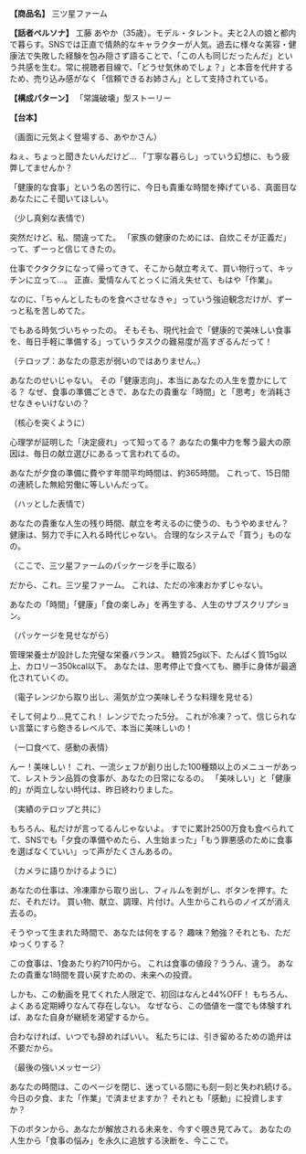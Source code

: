 **【商品名】**
三ツ星ファーム

**【話者ペルソナ】**
工藤 あやか（35歳）。モデル・タレント。夫と2人の娘と都内で暮らす。SNSでは正直で情熱的なキャラクターが人気。過去に様々な美容・健康法で失敗した経験を包み隠さず語ることで、「この人も同じだったんだ」という共感を生む。常に視聴者目線で、「どうせ気休めでしょ？」と本音を代弁するため、売り込み感がなく「信頼できるお姉さん」として支持されている。

**【構成パターン】**
「常識破壊」型ストーリー

**【台本】**

（画面に元気よく登場する、あやかさん）

ねぇ、ちょっと聞きたいんだけど…
「丁寧な暮らし」っていう幻想に、もう疲弊してませんか？

「健康的な食事」という名の苦行に、今日も貴重な時間を捧げている、真面目なあなたにこそ聞いてほしい。

（少し真剣な表情で）

突然だけど、私、間違ってた。
「家族の健康のためには、自炊こそが正義だ」って、ずーっと信じてきたの。

仕事でクタクタになって帰ってきて、そこから献立考えて、買い物行って、キッチンに立って…。
正直、愛情なんてとっくに消え失せて、もはや「作業」。

なのに、「ちゃんとしたものを食べさせなきゃ」っていう強迫観念だけが、ずーっと私を苦しめてた。

でもある時気づいちゃったの。
そもそも、現代社会で「健康的で美味しい食事を、毎日手軽に準備する」っていうタスクの難易度が高すぎるんだって！

（テロップ：あなたの意志が弱いのではありません。）

あなたのせいじゃない。
その「健康志向」、本当にあなたの人生を豊かにしてる？
なぜ、食事の準備ごときで、あなたの貴重な「時間」と「思考」を消耗させなきゃいけないの？

（核心を突くように）

心理学が証明した「決定疲れ」って知ってる？
あなたの集中力を奪う最大の原因は、毎日の献立選びにあるって言われてるの。

あなたが夕食の準備に費やす年間平均時間は、約365時間。
これって、15日間の連続した無給労働に等しいんだって。

（ハッとした表情で）

あなたの貴重な人生の残り時間、献立を考えるのに使うの、もうやめません？
健康は、努力で手に入れる時代じゃない。
合理的なシステムで「買う」ものなの。

（ここで、三ツ星ファームのパッケージを手に取る）

だから、これ。三ツ星ファーム。
これは、ただの冷凍おかずじゃない。

あなたの「時間」「健康」「食の楽しみ」を再生する、人生のサブスクリプション。

（パッケージを見せながら）

管理栄養士が設計した完璧な栄養バランス。
糖質25g以下、たんぱく質15g以上、カロリー350kcal以下。
あなたは、思考停止で食べても、勝手に身体が最適化されていくの。

（電子レンジから取り出し、湯気が立つ美味しそうな料理を見せる）

そして何より…見てこれ！
レンジでたった5分。
これが冷凍？って、信じられない言葉にすら飽きるレベルで、本当に美味しいの！

（一口食べて、感動の表情）

んー！美味しい！
これ、一流シェフが創り出した100種類以上のメニューがあって、レストラン品質の食事が、あなたの日常になるの。
「美味しい」と「健康的」が両立しない時代は、昨日終わりました。

（実績のテロップと共に）

もちろん、私だけが言ってるんじゃないよ。
すでに累計2500万食も食べられてて、SNSでも「夕食の準備やめたら、人生始まった」「もう罪悪感のために食事を選ばなくていい」って声がたくさんあるの。

（カメラに語りかけるように）

あなたの仕事は、冷凍庫から取り出し、フィルムを剥がし、ボタンを押す。ただ、それだけ。
買い物、献立、調理、片付け。人生からこれらのノイズが消え去るの。

そうやって生まれた時間で、あなたは何をする？
趣味？勉強？それとも、ただゆっくりする？

この食事は、1食あたり約710円から。
これは食事の値段？ううん、違う。
あなたの貴重な1時間を買い戻すための、未来への投資。

しかも、この動画を見てくれた人限定で、初回はなんと44%OFF！
もちろん、よくある定期縛りなんて存在しない。
なぜなら、この価値を一度でも体験すれば、あなた自身が継続を渇望するから。

合わなければ、いつでも辞めればいい。
私たちには、引き留めるための詭弁は不要だから。

（最後の強いメッセージ）

あなたの時間は、このページを閉じ、迷っている間にも刻一刻と失われ続ける。
今日の夕食、また「作業」で済ませますか？
それとも「感動」に投資しますか？

下のボタンから、あなたが解放される未来を、今すぐ覗き見てみて。
あなたの人生から「食事の悩み」を永久に追放する決断を、今ここで。
